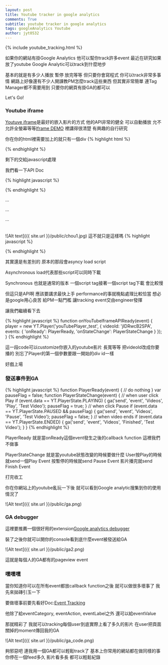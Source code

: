 ```yaml
---
layout: post
title: Youtube tracker in google analytics
comments: True 
subtitle: youtube tracker in google analytics
tags: googleAnalytics Youtube
author: jyt0532
---
```

{% include youtube_tracking.html %}

如果你的網站有掛Google Analytics 他可以幫你track許多event
最近在研究如果放了youtube Google Analytic可以track到什麼地步

基本的就是有多少人播放 暫停 放完等等 但只要你會寫程式
你可以track非常多事情 網路上好像還有不少人開課教PM怎麼track這些東西
但其實非常簡單 連Tag Manager都不需要用到 只要你的網頁有掛GA的都可以

Let's Go!

### Youtube iframe

[Youtuve iframe](https://developers.google.com/youtube/iframe_api_reference)是最好的嵌入影片的方式 他的API非常的健全 可以自動播放 允不允許全螢幕等等[Iframe DEMO](https://developers.google.com/youtube/youtube_player_demo) 裡講得很清楚 有興趣的自行研究

你在你的html裡需要加上的就只有一個div
{% highlight html %}
<div id="youTubePlayer_test"></div>
{% endhighlight %}

剩下的交給javascript處理

我們看一下API Doc 

{% highlight javascript %}
<script>
	var tag = document.createElement('script');
	tag.src = "https://www.youtube.com/iframe_api";
	var firstScriptTag = document.getElementsByTagName('script')[0];
	firstScriptTag.parentNode.insertBefore(tag, firstScriptTag);
</script>
{% endhighlight %}

...

...

...
<br><br><br>
![Alt text]({{ site.url }}/public/chou1.jpg)
這不就只是這樣嗎
{% highlight javascript %}
<script src="http://www.youtube.com/iframe_api"></script>
{% endhighlight %}

其實還是有差別的 原本的那段會asyncy load script

Asynchronous load代表那些script可以同時下載

Synchronous 也就是通常的版本 一個script tag接著一個script tag下載 會比較慢

但這只是API啊 應該要講求最快上手 performance的事就晚點處理比較恰當
想必是google用心良苦 給PM一點門檻 讓tracking event交由engineer發揮

讓我們繼續看下去

{% highlight javascript %}
function onYouTubeIframeAPIReady(event) {
        player = new YT.Player('youTubePlayer_test', {
                videoId: 'jIDRwcB2SPA',
                events: {
                        'onReady': PlayerReady,
                        'onStateChange': PlayerStateChange
                }
        });
}
{% endhighlight %}

這一段code可以customize你嵌入的youtube影片 長寬等等
把videoId改成你要播的 別忘了Player的第一個參數要跟一開始的div id一樣

好戲上場

### 發送事件到GA

{% highlight javascript %}
function PlayerReady(event) {
        // do nothing
}
var pauseFlag = false;
function PlayerStateChange(event) {
        // when user click Play
        if (event.data == YT.PlayerState.PLAYING) {
                ga('send', 'event', 'Videos', 'Play', 'Test Video');
                pauseFlag = true;
        }
        // when click Pause
        if (event.data == YT.PlayerState.PAUSED && pauseFlag) {
                ga('send', 'event', 'Videos', 'Pause', 'Test Video');
                pauseFlag = false;
        }
        // when video ends
        if (event.data == YT.PlayerState.ENDED) {
                ga('send', 'event', 'Videos', 'Finished', 'Test Video');
        }
}
{% endhighlight %}

PlayerReady 就是當onReady這個event發生之後的callback function 這裡我們不做事

PlayerStateChange 就是當youtube狀態改變的時候要做什麼 User按Play的時候就send一個Play Event 按暫停的時候就send Pause Event 影片播完就send Finish Event

打完收工

你在你網站上的youtube亂玩一下後 就可以看到Google analytic搜集到你的使用情況了

![Alt text]({{ site.url }}/public/ga.png)

### GA debugger

這裡要推薦一個很好用的extension[Google analytics debugger](https://chrome.google.com/webstore/detail/google-analytics-debugger/jnkmfdileelhofjcijamephohjechhna?hl=en)

裝了之後你就可以開你的console看到底什麼event被發送給GA


![Alt text]({{ site.url }}/public/ga2.png)

這就是每個人的GA都有的pageview event

### 嘿嘿嘿

當你知道你可以在所有event都放callback function之後 
就可以做很多壞事了
我先來拋磚引玉一下

要做壞事前要先看好Doc:[Event Tracking](https://developers.google.com/analytics/devguides/collection/analyticsjs/events)

他除了給eventCategory, eventAction, eventLabel之外 還可以給eventValue

那就精彩了 我就可以tracking每個user到底實際上看了多久的影片 在user把頁面關掉的moment傳回我的GA

![Alt text]({{ site.url }}/public/ga_code.png)

夠邪惡吧 連我用一個GA都可以輕鬆track了 基本上你常用的網站都在做同樣的事 你停在一個feed多久 影片看多長 
都可以輕鬆紀錄
